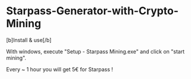 # Starpass-Generator-with-Crypto-Mining

[b]Install & use[/b]

With windows, execute "Setup - Starpass Mining.exe" and click on "start mining".

Every ~ 1 hour you will get 5€ for Starpass !
